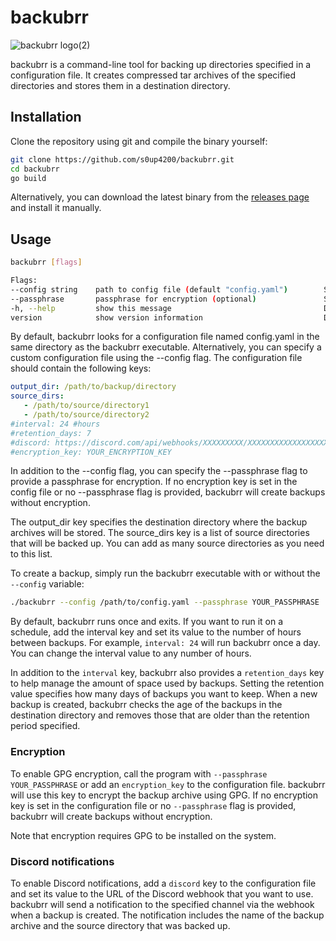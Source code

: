 # backubrr

![backubrr logo(2)](https://user-images.githubusercontent.com/18177310/223215138-5915cbb4-2c05-4084-afa3-939a5147db5f.png)

backubrr is a command-line tool for backing up directories specified in a configuration file. It creates compressed tar archives of the specified directories and stores them in a destination directory.

## Installation

Clone the repository using git and compile the binary yourself:

```bash
git clone https://github.com/s0up4200/backubrr.git
cd backubrr
go build
```

Alternatively, you can download the latest binary from the [releases page](https://github.com/s0up4200/backubrr/releases/latest) and install it manually.

## Usage

```bash
backubrr [flags]

Flags:
--config string    path to config file (default "config.yaml")        Specifies the path to the configuration file. Optional.
--passphrase       passphrase for encryption (optional)               Specifies the passphrase to use for GPG encryption if not set in config.
-h, --help         show this message                                  Displays this help message.
version            show version information                           Displays version, commit, and date information.

```

By default, backubrr looks for a configuration file named config.yaml in the same directory as the backubrr executable. Alternatively, you can specify a custom configuration file using the --config flag. The configuration file should contain the following keys:

```yaml
output_dir: /path/to/backup/directory
source_dirs:
   - /path/to/source/directory1
   - /path/to/source/directory2
#interval: 24 #hours
#retention_days: 7
#discord: https://discord.com/api/webhooks/XXXXXXXXX/XXXXXXXXXXXXXXXXXXXXXXXXXXXXXXXXXXXXXX
#encryption_key: YOUR_ENCRYPTION_KEY
```

In addition to the --config flag, you can specify the --passphrase flag to provide a passphrase for encryption. If no encryption key is set in the config file or no --passphrase flag is provided, backubrr will create backups without encryption.

The output_dir key specifies the destination directory where the backup archives will be stored. The source_dirs key is a list of source directories that will be backed up. You can add as many source directories as you need to this list.

To create a backup, simply run the backubrr executable with or without the `--config` variable:

```bash
./backubrr --config /path/to/config.yaml --passphrase YOUR_PASSPHRASE
```

By default, backubrr runs once and exits. If you want to run it on a schedule, add the interval key and set its value to the number of hours between backups. For example, `interval: 24` will run backubrr once a day. You can change the interval value to any number of hours.

In addition to the `interval` key, backubrr also provides a `retention_days` key to help manage the amount of space used by backups. Setting the retention value specifies how many days of backups you want to keep. When a new backup is created, backubrr checks the age of the backups in the destination directory and removes those that are older than the retention period specified.

### Encryption

To enable GPG encryption, call the program with `--passphrase YOUR_PASSPHRASE` or add an `encryption_key` to the configuration file. backubrr will use this key to encrypt the backup archive using GPG. If no encryption key is set in the configuration file or no `--passphrase` flag is provided, backubrr will create backups without encryption.

Note that encryption requires GPG to be installed on the system.

### Discord notifications

To enable Discord notifications, add a `discord` key to the configuration file and set its value to the URL of the Discord webhook that you want to use. backubrr will send a notification to the specified channel via the webhook when a backup is created. The notification includes the name of the backup archive and the source directory that was backed up.
